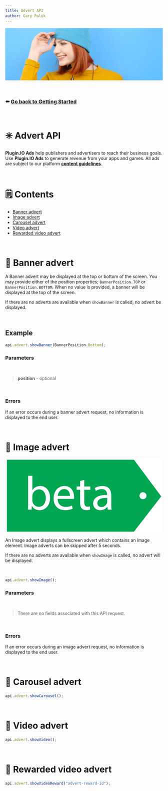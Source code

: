 ```yaml
---
title: Advert API
author: Gary Paluk
---
```


![A Plugin.IO branded banner that shows a young woman in front of a vivid blue background.](https://raw.githubusercontent.com/pluginio/static-content/main/lang/en/docs/v1/images/header_banner.jpg)

<br />

### ⬅️ [Go back to Getting Started](./getting-started.md)

<br />

# ✳️ Advert API

<b>Plugin.IO Ads</b> help publishers and advertisers to reach their business goals. Use <b>Plugin.IO Ads</b> to 
generate revenue from your apps and games. All ads are subject to our platform <b>[content guidelines](./content-guidelines)</b>.

<br />

# 🗒 Contents

* [Banner advert](#banner)
* [Image advert](#image)
* [Carousel advert](#carousel)
* [Video advert](#video)
* [Rewarded video advert](#rewarded-video)

<br />

<a name="banner"></a>
# 🎯 Banner advert 

<!-- ![alt](https://raw.githubusercontent.com/pluginio/static-content/main/lang/en/docs/v1/images/api_advert_banner.gif) -->
A Banner advert may be displayed at the top or bottom of the screen. You may provide either of the position 
properties; `BannerPosition.TOP` or `BannerPosition.BOTTOM`. When no value is provided, a banner will be 
displayed at the top of the screen.

If there are no adverts are available when `showBanner` is called, no advert be displayed.

<br />

## Example

```typescript
api.advert.showBanner(BannerPosition.Bottom);
```

### Parameters
<br />

> <b>position</b> - optional

<br />

### Errors

If an error occurs during a banner advert request, no information is displayed to the end user.

<br />

<a name="image"></a>
# 🎯 Image advert
![Beta feature](https://raw.githubusercontent.com/pluginio/static-content/main/lang/en/docs/v1/images/beta-icon.png)

An Image advert displays a fullscreen advert which contains an image element. Image adverts can be skipped after 5 seconds.

If there are no adverts are available when `showImage` is called, no advert will be displayed.

<br />

```typescript
api.advert.showImage();
```

### Parameters
<br />

> There are no fields associated with this API request.

<br />

### Errors

If an error occurs during an image advert request, no information is displayed to the end user.

<br />

<a name="carousel"></a>
# 🎯 Carousel advert

```typescript
api.advert.showCarousel();
```

<br />

<a name="video"></a>
# 🎯 Video advert

```typescript
api.advert.showVideo();
```

<br />

<a name="rewarded-video"></a>
# 🎯 Rewarded video advert

```typescript
api.advert.showVideoReward("advert-reward-id");
```
